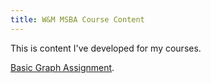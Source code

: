 ```yaml
---
title: W&M MSBA Course Content
---
```



This is content I've developed for my courses. 

[Basic Graph Assignment](/M2GraphingHW/index.md).

